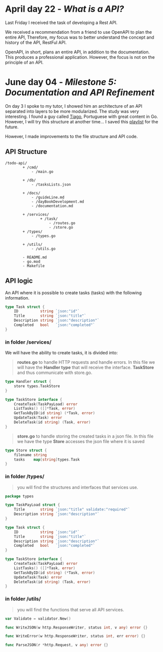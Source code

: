 # April day 22 - *What is a API?*
Last Friday I received the task of developing a Rest API.

We received a recommendation from a friend to use OpenAPI to plan the entire API,
Therefore, my focus was to better understand the concept and history of the API, RestFul API.

OpenAPI, in short, plans an entire API, in addition to the documentation. This produces a professional application. However, the focus is not on the principle of an API.

# June day 04 -  *Milestone 5: Documentation and API Refinement*

On day 3 I spoke to my tutor, I showed him an architecture of an API separated into layers to be more modularized.
The study was very interesting. I found a guy called [Tiago](https://www.youtube.com/watch?v=OVwUldzmVOg&t=353s), Portuguese with great content in Go.
However, I will try this structure at another time... I saved this [playlist](https://www.youtube.com/watch?v=7VLmLOiQ3ck&list=PLYEESps429vqQ98y_zjyERFQR1cyvBNzA&index=4) for the future.

However, I made improvements to the file structure and API code.
## API Structure
    /todo-api/
            + /cmd/
                - /main.go

            + /db/
                - /tasksLists.json

            + /docs/
                - /guideLine.md
                - /dayBookDevelopment.md
                - /documentation.md

            + /services/
                    + /task/
                        - /routes.go
                        - /store.go
            + /types/                        
                - /types.go

            + /utils/                        
                - /utils.go

            - README.md
            - go.mod
            - Makefile


## API logic

An API where it is possible to create tasks (tasks)
with the following information.
```go
type Task struct {
	ID          string `json:"id"`
	Title       string `json:"title"`
	Description string `json:"description"`
	Completed   bool   `json:"completed"`
}
```

### in folder /services/
We will have the ability to create tasks, it is divided into:

> **routes.go** to handle HTTP requests and handle errors.
In this file we will have the **Handler type** that will receive the interface. **TaskStore** and thus communicate with store.go.

```go
type Handler struct {
	store types.TaskStore
}

type TaskStore interface {
	CreateTask(TaskPayLoad) error
	ListTasks() ([]*Task, error)
	GetTaskByID(id string) (*Task, error)
	UpdateTask(Task) error
	DeleteTask(id string) (Task, error)
}
```

> **store.go** to handle storing the created tasks in a json file.
In this file we have the type **Store** accesses the json file where it is saved

```go
type Store struct {
	filename string
	tasks    map[string]types.Task
}
```

### in folder /types/
> you will find the structures and interfaces that services use.
```go
package types

type TaskPayLoad struct {
	Title       string `json:"title" validate:"required"`
	Description string `json:"description"`
}

type Task struct {
	ID          string `json:"id"`
	Title       string `json:"title"`
	Description string `json:"description"`
	Completed   bool   `json:"completed"`
}

type TaskStore interface {
	CreateTask(TaskPayLoad) error
	ListTasks() ([]*Task, error)
	GetTaskByID(id string) (*Task, error)
	UpdateTask(Task) error
	DeleteTask(id string) (Task, error)
}
```

### in folder /utils/
> you will find the functions that serve all API services.
```go
var Validate = validator.New()

func WriteJSON(w http.ResponseWriter, status int, v any) error {}

func WriteError(w http.ResponseWriter, status int, err error) {}

func ParseJSON(r *http.Request, v any) error {}
```

